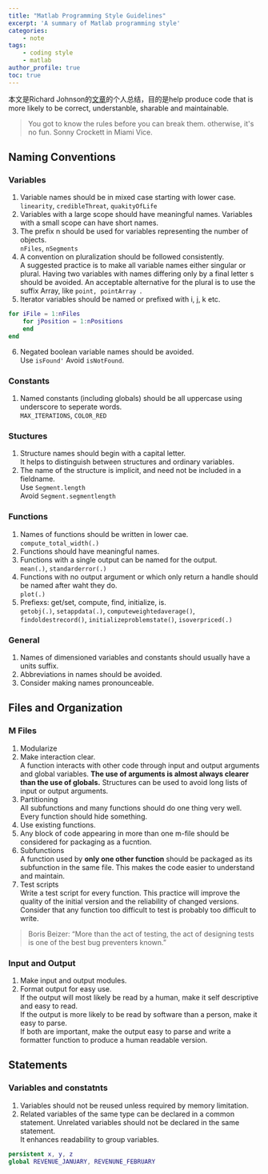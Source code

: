 ```yaml
---
title: "Matlab Programming Style Guidelines"
excerpt: 'A summary of Matlab programming style'
categories:
    - note
tags:
    - coding style
    - matlab
author_profile: true
toc: true
---
```

本文是Richard Johnson的[文章](https://www.ee.columbia.edu/~marios/matlab/MatlabStyle1p5.pdf)的个人总结，目的是help produce code that is more likely to be correct, understanble, sharable and maintainable.

>You got to know the rules before you can break them. otherwise, it's no fun. Sonny Crockett in Miami Vice.

## Naming Conventions
### Variables
1. Variable names should be in mixed case starting with lower case. <br>
`linearity`, `credibleThreat`, `quakityOfLife`
2. Variables with a large scope should have meaningful names. Variables with a small scope can have short names. 
3. The prefix n should be used for variables representing the number of objects. <br>
`nFiles`, `nSegments`
4. A convention on pluralization should be followed consistently. <br>
 A suggested practice is to make all variable names either singular or plural. Having two variables with names differing only by a final letter s should be avoided. An acceptable alternative for the plural is to use the suffix Array, like `point, pointArray `.<br>
5. Iterator variables should be named or prefixed with i, j, k etc.
```matlab
for iFile = 1:nFiles
    for jPosition = 1:nPositions
    end
end
```
6. Negated boolean variable names should be avoided. <br>
Use `isFound'` Avoid  `isNotFound`.

### Constants
1. Named constants (including globals) should be all uppercase using underscore to seperate words.<br>
`MAX_ITERATIONS`,  `COLOR_RED`

### Stuctures
1. Structure names should begin with a capital letter.<br>
It helps to distinguish between structures and ordinary variables.<br>
2. The name of the structure is implicit, and need not be included in a fieldname.<br>
Use `Segment.length`<br>
Avoid `Segment.segmentlength`

### Functions
1. Names of functions should be written in lower cae.<br>
`compute_total_width(.)`
2. Functions should have meaningful names.<br>
3. Functions with a single output can be named for the output.<br>
`mean(.)`,  `standarderror(.)`
4. Functions with no output argument or which only return a handle should be named after waht they do. <br>
`plot(.)`
5. Prefiexs: get/set, compute, find, initialize, is. <br>
`getobj(.)`,  `setappdata(.)`,  `computeweightedaverage()`, `findoldestrecord()`, `initializeproblemstate()`,  `isoverpriced(.)`

### General
1. Names of dimensioned variables and constants should usually have a units suffix.
2. Abbreviations in names should be avoided.
3. Consider making names pronounceable.

## Files and Organization
### M Files
1. Modularize
2. Make interaction clear.<br>
A function interacts with other code through input and output arguments and global variables. <strong>The use of arguments is almost always clearer than the use of globals.</strong> Structures can be used to avoid long lists of input or output arguments.
3. Partitioning<br>
All subfunctions and many functions should do one thing very well. Every function should hide something.<br>
4. Use existing functions. <br>
5. Any block of code appearing in more than one m-file should be considered for packaging as a fucntion. <br>
6. Subfunctions <br>
A function used by <strong>only one other function</strong> should be packaged as its subfunction in the same file. This makes the code easier to understand and maintain. <br>
7. Test scripts <br>
Write a test script for every function. This practice will improve the quality of the initial version
and the reliability of changed versions. Consider that any function too difficult to test is probably
too difficult to write. 
> Boris Beizer: “More than the act of testing, the act of designing tests is one of the best bug preventers known.” 

### Input and Output
1. Make input and output modules. <br>
2. Format output for easy use. <br>
If the output will most likely be read by a human, make it self descriptive and easy to read. <br>
If the output is more likely to be read by software than a person, make it easy to parse. <br>
If both are important, make the output easy to parse and write a formatter function to produce a human readable version. <br>

## Statements
### Variables and constatnts
1. Variables should not be reused unless required by memory limitation. <br>
2. Related variables of the same type can be declared in a common statement. Unrelated variables should not be declared in the same statement. <br>
    It enhances readability to group variables.
```matlab
persistent x, y, z
global REVENUE_JANUARY, REVENUNE_FEBRUARY
```

